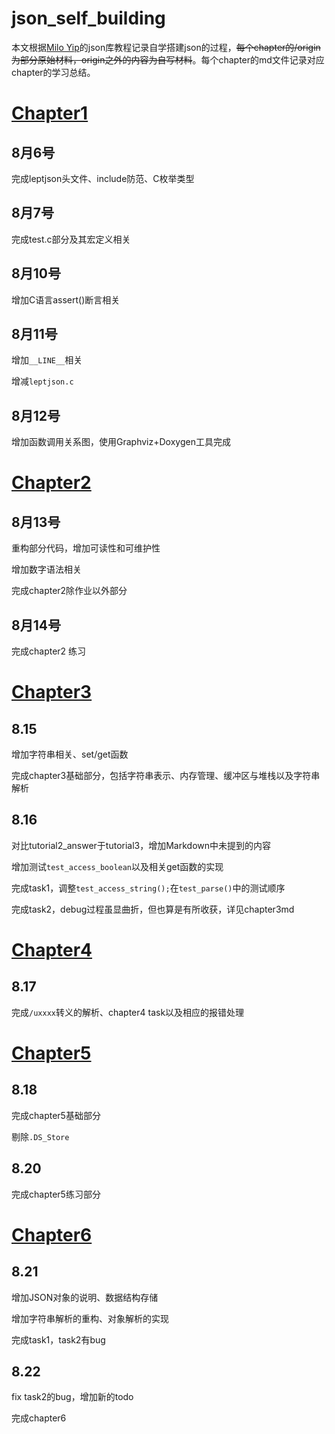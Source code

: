 # json_self_building
本文根据[Milo Yip](https://github.com/miloyip)的json库教程记录自学搭建json的过程，~~每个chapter的/origin为部分原始材料，origin之外的内容为自写材料~~。每个chapter的md文件记录对应chapter的学习总结。

# [Chapter1](./chapter1/chapter1.md)

## 8月6号

完成leptjson头文件、include防范、C枚举类型

## 8月7号

完成test.c部分及其宏定义相关

## 8月10号

增加C语言assert()断言相关

## 8月11号

增加`__LINE__`相关

增减`leptjson.c`

## 8月12号

增加函数调用关系图，使用Graphviz+Doxygen工具完成

# [Chapter2](./chapter2/chapter2.md)

## 8月13号

重构部分代码，增加可读性和可维护性

增加数字语法相关

完成chapter2除作业以外部分

## 8月14号

完成chapter2 练习

# [Chapter3](./chapter3/chapter3.md)

## 8.15

增加字符串相关、set/get函数

完成chapter3基础部分，包括字符串表示、内存管理、缓冲区与堆栈以及字符串解析

## 8.16

对比tutorial2_answer于tutorial3，增加Markdown中未提到的内容

增加测试`test_access_boolean`以及相关get函数的实现

完成task1，调整`test_access_string();`在`test_parse()`中的测试顺序

完成task2，debug过程虽显曲折，但也算是有所收获，详见chapter3md

# [Chapter4](./chapter4/chapter4.md)

## 8.17

完成`/uxxxx`转义的解析、chapter4 task以及相应的报错处理

# [Chapter5](./chapter5/chapter5.md)

## 8.18

完成chapter5基础部分

剔除`.DS_Store`

## 8.20

完成chapter5练习部分

# [Chapter6](chapter6/chapter6.md)

## 8.21

增加JSON对象的说明、数据结构存储

增加字符串解析的重构、对象解析的实现

完成task1，task2有bug

## 8.22

fix task2的bug，增加新的todo

完成chapter6
